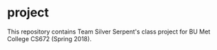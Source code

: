 # project
This repository contains Team Silver Serpent's class project for BU Met College CS672 (Spring 2018).
